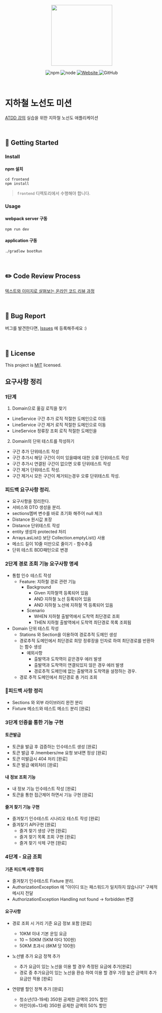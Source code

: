 <p align="center">
    <img width="200px;" src="https://raw.githubusercontent.com/woowacourse/atdd-subway-admin-frontend/master/images/main_logo.png"/>
</p>
<p align="center">
  <img alt="npm" src="https://img.shields.io/badge/npm-6.14.15-blue">
  <img alt="node" src="https://img.shields.io/badge/node-14.18.2-blue">
  <a href="https://edu.nextstep.camp/c/R89PYi5H" alt="nextstep atdd">
    <img alt="Website" src="https://img.shields.io/website?url=https%3A%2F%2Fedu.nextstep.camp%2Fc%2FR89PYi5H">
  </a>
  <img alt="GitHub" src="https://img.shields.io/github/license/next-step/atdd-subway-admin">
</p>

<br>

# 지하철 노선도 미션

[ATDD 강의](https://edu.nextstep.camp/c/R89PYi5H) 실습을 위한 지하철 노선도 애플리케이션

<br>

## 🚀 Getting Started

### Install

#### npm 설치

```
cd frontend
npm install
```

> `frontend` 디렉토리에서 수행해야 합니다.

### Usage

#### webpack server 구동

```
npm run dev
```

#### application 구동

```
./gradlew bootRun
```

<br>

## ✏️ Code Review Process

[텍스트와 이미지로 살펴보는 온라인 코드 리뷰 과정](https://github.com/next-step/nextstep-docs/tree/master/codereview)

<br>

## 🐞 Bug Report

버그를 발견한다면, [Issues](https://github.com/next-step/atdd-subway-service/issues) 에 등록해주세요 :)

<br>

## 📝 License

This project is [MIT](https://github.com/next-step/atdd-subway-service/blob/master/LICENSE.md)
licensed.

## 요구사항 정리

### 1단계

1. Domain으로 옮길 로직을 찾기

- LineService 구간 추가 로직 적절한 도메인으로 이동
- LineService 구간 제거 로직 적절한 도메인으로 이동
- LineService 정류장 조회 로직 적절한 도메인을

2. Domain의 단위 테스트를 작성하기

- 구간 추가 단위테스트 작성
- 구간 추가시 해당 구간이 이미 있을떄에 대한 오류 단위테스트 작성
- 구간 추가시 연결된 구간이 없으면 오류 단위테스트 작성
- 구간 제거 단위테스트 작성.
- 구간 제거시 모든 구간이 제거되는경우 오류 단위테스트 작성.

### 피드백 요구사항 정리.

- 요구사항을 정리한다.
- 서비스와 DTO 생성을 분리.
- sections멤버 변수를 바로 초기화 해주어 null 체크
- Distance 원시값 포장
- Distance 단위테스트 작성
- entity 생성자 protected 처리
- Arrays.asList() 보단 Collection.emptyList() 사용
- 메소드 길이 10줄 미만으로 줄이기 - 함수추출
- 단위 테스트 BDD패턴으로 변경

### 2단계 경로 조회 기능 요구사항 명세

* 통합 인수 테스트 작성
    * Feature: 지하철 경로 관련 기능
        * Background
            * Given 지하철역 등록되어 있음
            * AND 지하철 노선 등록되어 있음
            * AND 지하철 노선에 지하철 역 등록되어 있음
        * Scenario
            * WHEN 지하철 출발역에서 도착역 최단경로 조회
            * THEN 지하철 출발역에서 도착역 최단경로 목록 조회됨
* Domain 단위 테스트 작성
    * Stations 와 Section을 이용하여 경로추적 도메인 생성
    * 경로추적 도메인에서 최단경로 희망 정류장을 인자로 하여 최단경로를 반환하는 함수 생성
        * 예외사항
            * 출발역과 도착역이 같은경우 에러 발생
            * 출발역과 도착역이 연결되있지 않은 경우 에러 발생
            * 경로추적 도메인에 없는 출발역과 도착역을 설정하는 경우.
    * 경로 추적 도메인에서 최단경로 총 거리 조회

### 피드백 사항 정리

* Sections 와 외부 라이브러리 완전 분리
* Fixture 메소드와 테스트 메소드 분리 [완료]

### 3단계 인증을 통한 기능 구현

#### 토큰발급

* 토큰을 발급 후 검증하는 인수테스트 생성 [완료]
* 토큰 발급 후 /members/me 요청 보내면 정상 [완료]
* 토큰 미발급시 404 처리 [완료]
* 토큰 발급 예외처리 [완료]

#### 내 정보 조회 기능

* 내 정보 기능 인수테스트 작성 [완료]
* 토큰을 통한 접근제어 하면서 기능 구현 [완료]

#### 즐겨 찾기 기능 구현

* 즐겨찾기 인수테스트 시나리오 테스트 작성 [완료]
* 즐겨찾기 API구현 [완료]
    * 즐겨 찾기 생성 구현 [완료]
    * 즐겨 찾기 목록 조회 구현 [완료]
    * 즐겨 찾기 삭제 구현 [완료]

### 4단계 - 요금 조회

#### 기존 피드백 사항 정리

* 즐겨찾기 인수테스트 Fixture 분리.
* AuthorizationException 에 "아이디 또는 패스워드가 일치하지 않습니다" 구체적 메시지 전달
* AuthorizationException Handling not found -> forbidden 변경

#### 요구사항

* 경로 조회 시 거리 기준 요금 정보 포함 [완료]

    * 10KM 이내 기본 운임 요금
    * 10 ~ 50KM (5KM 마다 100원)
    * 50KM 초과시 (8KM 당 100원)

* 노선별 추가 요금 정책 추가
    * 추가 요금이 있는 노선을 이용 할 경우 측정된 요금에 추가[완료]
    * 경로 중 추가요금이 있는 노선을 환승 하여 이용 할 경우 가장 높은 금액의 추가 요금만 적용 [완료]
* 연령별 할인 정책 추가 [완료]

    * 청소년(13-19세) 350원 공제한 금액의 20% 할인
    * 어린이(6~13세) 350원 공제한 금액의 50% 할인
